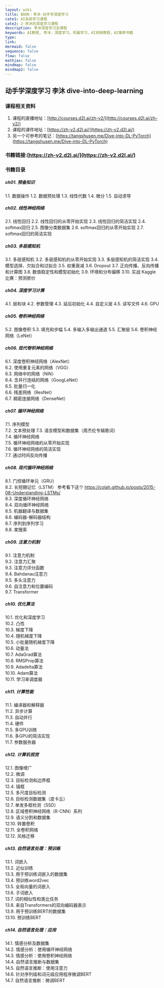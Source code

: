 ```yaml
---
layout: wiki
title: BOOK：李沐-动手学深度学习
cate1: AI系统学习课程
cate2: 2-李沐的深度学习课程
description: 李沐深度学习全课程
keywords: AI教程, 李沐，深度学习，机器学习，AI视频教程，AI推荐书籍
type:
link:
mermaid: false
sequence: false
flow: false
mathjax: false
mindmap: false
mindmap2: false
---
```


## 动手学深度学习 李沐 dive-into-deep-learning

### 课程相关资料
1. 课程的直播地址：[http://courses.d2l.ai/zh-v2/](http://courses.d2l.ai/zh-v2/)
2. 课程的课件地址：[https://zh-v2.d2l.ai/](https://zh-v2.d2l.ai/)
3. 另一个可参考的笔记：[https://tangshusen.me/Dive-into-DL-PyTorch](https://tangshusen.me/Dive-into-DL-PyTorch)

### 书籍链接:[https://zh-v2.d2l.ai/](https://zh-v2.d2l.ai/)

### 书籍目录
##### ch01. 预备知识
1.1. 数据操作
1.2. 数据预处理
1.3. 线性代数
1.4. 微分
1.5. 自动求导

##### ch02. 线性神经网络
2.1. 线性回归
2.2. 线性回归的从零开始实现
2.3. 线性回归的简洁实现
2.4. softmax回归
2.5. 图像分类数据集
2.6. softmax回归的从零开始实现
2.7. softmax回归的简洁实现

##### ch03. 多层感知机
3.1. 多层感知机
3.2. 多层感知机的从零开始实现
3.3. 多层感知机的简洁实现
3.4. 模型选择、欠拟合和过拟合
3.5. 权重衰减
3.6. Dropout
3.7. 正向传播、反向传播和计算图
3.8. 数值稳定性和模型初始化
3.9. 环境和分布偏移
3.10. 实战 Kaggle 比赛：预测房价

##### ch04. 深度学习计算
4.1. 层和块
4.2. 参数管理
4.3. 延后初始化
4.4. 自定义层
4.5. 读写文件
4.6. GPU

##### ch05. 卷积神经网络
5.2. 图像卷积
5.3. 填充和步幅
5.4. 多输入多输出通道
5.5. 汇聚层
5.6. 卷积神经网络（LeNet）
##### ch06. 现代卷积神经网络  
6.1. 深度卷积神经网络（AlexNet）  
6.2. 使用重复元素的网络（VGG）  
6.3. 网络中的网络（NiN）  
6.4. 含并行连结的网络（GoogLeNet）  
6.5. 批量归一化  
6.6. 残差网络（ResNet）  
6.7. 稠密连接网络（DenseNet） 
##### ch07.  循环神经网络
7.1. 序列模型  
7.2. 文本预处理 
7.3. 语言模型和数据集（周杰伦专辑歌词）  
7.4. 循环神经网络  
7.5. 循环神经网络的从零开始实现  
7.6. 循环神经网络的简洁实现  
7.7. 通过时间反向传播  
##### ch08.  现代循环神经网络  
8.1. 门控循环单元（GRU）    
8.2. 长短期记忆（LSTM）   参考看下这个 https://colah.github.io/posts/2015-08-Understanding-LSTMs/    
8.3. 深度循环神经网络    
8.4. 双向循环神经网络    
8.5. 机器翻译与数据集    
8.6. 编码器-解码器结构  
8.7. 序列到序列学习  
8.8. 束搜索  
##### ch09.  注意力机制  
9.1. 注意力机制    
9.2. 注意力汇聚    
9.3. 注意力评分函数   
9.4. Bahdanau注意力    
9.5. 多头注意力  
9.6. 自注意力和位置编码   
9.7. Transformer  
##### ch10.  优化算法  
10.1. 优化和深度学习  
10.2. 凸性  
10.3. 梯度下降  
10.4. 随机梯度下降  
10.5. 小批量随机梯度下降  
10.6. 动量法    
10.7. AdaGrad算法  
10.8. RMSProp算法  
10.9. Adadelta算法  
10.10. Adam算法  
10.11. 学习率调度器  
##### ch11.  计算性能
11.1. 编译器和解释器   
11.2. 异步计算  
11.3. 自动并行  
11.4. 硬件  
11.5. 多GPU训练  
11.6. 多GPU的简洁实现  
11.7. 参数服务器  
##### ch12.  计算机视觉
12.1. 图像增广  
12.2. 微调  
12.3. 目标检测和边界框  
12.4. 锚框   
12.5. 多尺度目标检测  
12.6. 目标检测数据集（皮卡丘）   
12.7. 单发多框检测（SSD）  
12.8. 区域卷积神经网络（R-CNN）系列  
12.9. 语义分割和数据集  
12.10. 转置卷积  
12.11. 全卷积网络  
12.12. 风格迁移 
##### ch13.  自然语言处理：预训练
13.1. 词嵌入  
13.2. 近似训练  
13.3. 用于预训练词嵌入的数据集  
13.4. 预训练word2vec  
13.5. 全局向量的词嵌入  
13.6. 子词嵌入  
13.7. 词的相似性和类比任务  
13.8. 来自Transformers的双向编码器表示  
13.9. 用于预训练BERT的数据集  
13.10. 预训练BERT  
##### ch14.  自然语言处理：应用
14.1. 情感分析及数据集   
14.2. 情感分析：使用循环神经网络  
14.3. 情感分析：使用卷积神经网络  
14.4. 自然语言推断与数据集  
14.5. 自然语言推断：使用注意力  
14.6. 针对序列级和词元级应用程序微调BERT  
14.7. 自然语言推断：微调BERT  

